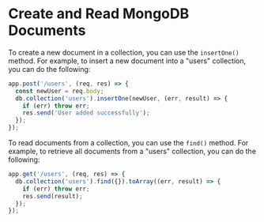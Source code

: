 # Create and Read MongoDB Documents #

To create a new document in a collection, you can use the `insertOne()` method. For example, to insert a new document into a "users" collection, you can do the following:
```javascript
app.post('/users', (req, res) => {
  const newUser = req.body;
  db.collection('users').insertOne(newUser, (err, result) => {
    if (err) throw err;
    res.send('User added successfully');
  });
});
```
To read documents from a collection, you can use the `find()` method. For example, to retrieve all documents from a "users" collection, you can do the following:
```javascript
app.get('/users', (req, res) => {
  db.collection('users').find({}).toArray((err, result) => {
    if (err) throw err;
    res.send(result);
  });
});
```